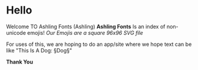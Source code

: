 # Hello

Welcome TO Ashling Fonts (Ashling)
__Ashling Fonts__ Is an index of non-unicode emojis!
_Our Emojis are a square 96x96 SVG file_

For uses of this, we are hoping to do an app/site where we hope text can be like "This Is A Dog: §Dog§"

__Thank You__
